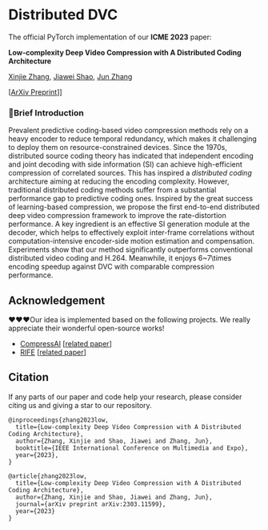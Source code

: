 # Distributed DVC

The official PyTorch implementation of our **ICME 2023** paper: 

**Low-complexity Deep Video Compression with A Distributed Coding Architecture**

[Xinjie Zhang](https://xinjie-q.github.io/), [Jiawei Shao](https://shaojiawei07.github.io/), [Jun Zhang](https://eejzhang.people.ust.hk/)

[[ArXiv Preprint](https://arxiv.org/abs/2303.11599)]]

### :bookmark:Brief Introduction

Prevalent predictive coding-based video compression methods rely on a heavy encoder to reduce temporal redundancy, which makes it challenging to deploy them on resource-constrained devices. Since the 1970s, distributed source coding theory has indicated that independent encoding and joint decoding with side information (SI) can achieve high-efficient compression of correlated sources. This has inspired a *distributed coding* architecture aiming at reducing the encoding complexity. However, traditional distributed coding methods suffer from a substantial performance gap to predictive coding ones. Inspired by the great success of learning-based compression, we propose the first end-to-end distributed deep video compression framework to improve the rate-distortion performance. A key ingredient is an effective SI generation module at the decoder, which helps to effectively exploit inter-frame correlations without computation-intensive encoder-side motion estimation and compensation. Experiments show that our method significantly outperforms conventional distributed video coding and H.264. Meanwhile, it enjoys 6~7\times encoding speedup against DVC with comparable compression performance. 

## Acknowledgement

:heart::heart::heart:Our idea is implemented based on the following projects. We really appreciate their wonderful open-source works!

- [CompressAI](https://github.com/InterDigitalInc/CompressAI) [[related paper](https://arxiv.org/abs/2011.03029)]
- [RIFE](https://github.com/megvii-research/ECCV2022-RIFE) [[related paper](https://arxiv.org/abs/2011.06294)]

## Citation

If any parts of our paper and code help your research, please consider citing us and giving a star to our repository.

```
@inproceedings{zhang2023low,
  title={Low-complexity Deep Video Compression with A Distributed Coding Architecture},
  author={Zhang, Xinjie and Shao, Jiawei and Zhang, Jun},
  booktitle={IEEE International Conference on Multimedia and Expo},
  year={2023},
}

@article{zhang2023low,
  title={Low-complexity Deep Video Compression with A Distributed Coding Architecture},
  author={Zhang, Xinjie and Shao, Jiawei and Zhang, Jun},
  journal={arXiv preprint arXiv:2303.11599},
  year={2023}
}
```

